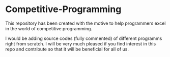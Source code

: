 # Competitive-Programming


This repository has been created with the motive to help programmers excel in the world of competitive programming.

I would be adding source codes (fully commented) of different programms right from scratch.
I will be very much pleased if you find interest in this repo and contribute so that it will be beneficial for all of us.
